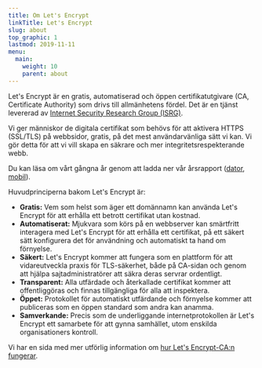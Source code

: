 ```yaml
---
title: Om Let's Encrypt
linkTitle: Let's Encrypt
slug: about
top_graphic: 1
lastmod: 2019-11-11
menu:
  main:
    weight: 10
    parent: about
---
```


Let's Encrypt är en gratis, automatiserad och öppen certifikatutgivare (CA, Certificate Authority) som drivs till allmänhetens fördel. Det är en tjänst levererad av [Internet Security Research Group (ISRG)](https://www.abetterinternet.org/).

Vi ger människor de digitala certifikat som behövs för att aktivera HTTPS (SSL/TLS) på webbsidor, gratis, på det mest användarvänliga sätt vi kan. Vi gör detta för att vi vill skapa en säkrare och mer integritetsrespekterande webb.

Du kan läsa om vårt gångna år genom att ladda ner vår årsrapport ([dator](https://abetterinternet.org/documents/2019-ISRG-Annual-Report-Desktop.pdf), [mobil](https://abetterinternet.org/documents/2019-ISRG-Annual-Report-Mobile.pdf)).

Huvudprinciperna bakom Let's Encrypt är:

* <strong>Gratis:</strong> Vem som helst som äger ett domännamn kan använda Let's Encrypt för att erhålla ett betrott certifikat utan kostnad.
* <strong>Automatiserat:</strong> Mjukvara som körs på en webbserver kan smärtfritt interagera med Let's Encrypt för att erhålla ett certifikat, på ett säkert sätt konfigurera det för användning och automatiskt ta hand om förnyelse.
* <strong>Säkert:</strong> Let's Encrypt kommer att fungera som en plattform för att vidareutveckla praxis för TLS-säkerhet, både på CA-sidan och genom att hjälpa sajtadministratörer att säkra deras servrar ordentligt.
* <strong>Transparent:</strong> Alla utfärdade och återkallade certifikat kommer att offentliggöras och finnas tillgängliga för alla att inspektera.
* <strong>Öppet:</strong> Protokollet för automatiskt utfärdande och förnyelse kommer att publiceras som en öppen standard som andra kan anamma.
* <strong>Samverkande:</strong> Precis som de underliggande internetprotokollen är Let's Encrypt ett samarbete för att gynna samhället, utom enskilda organisationers kontroll.

Vi har en sida med mer utförlig information om [hur Let's Encrypt-CA:n fungerar](/how-it-works).
